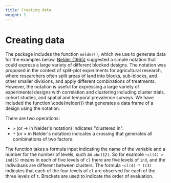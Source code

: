```yaml
---
title: Creating data
weight: 1
---
```


# Creating data
The package includes the function `nelder()`, which we use to generate data for the examples below. [Nelder (1965)](https://royalsocietypublishing.org/doi/10.1098/rspa.1965.0012) suggested a simple notation that could express a large variety of different blocked designs. The notation was proposed in the context of split-plot experiments for agricultural research, where researchers often split areas of land into blocks, sub-blocks, and other smaller divisions, and apply different combinations of treatments. However, the notation is useful for expressing a large variety of experimental designs with correlation and clustering including cluster trials, cohort studies, and spatial and temporal 
prevalence surveys. We have included the function \code{nelder()} that generates a data frame of a design using the notation. 

There are two operations:
* `>` (or $\to$ in Nelder's notation) indicates "clustered in".
* `*` (or $\times$ in Nelder's notation) indicates a crossing that generates all combinations of two factors.

The function takes a formula input indicating the name of the variable and a number for the number of levels, such as `abc(12)`. 
So for example `~cl(4) > ind(5)` means in each of five levels of `cl` there are five levels of `ind`, and the individuals are different between clusters. The formula `~cl(4) * t(3)` indicates that each of the four levels of `cl` are observed for each of the three levels of `t`. Brackets are used to indicate the order of evaluation.